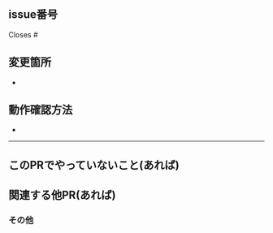 ## issue番号
<!-- #から始まるもの -->
Closes #

## 変更箇所

-


## 動作確認方法

-

---

## このPRでやっていないこと(あれば)


## 関連する他PR(あれば)

### その他
<!-- 参考にしたURLなど -->